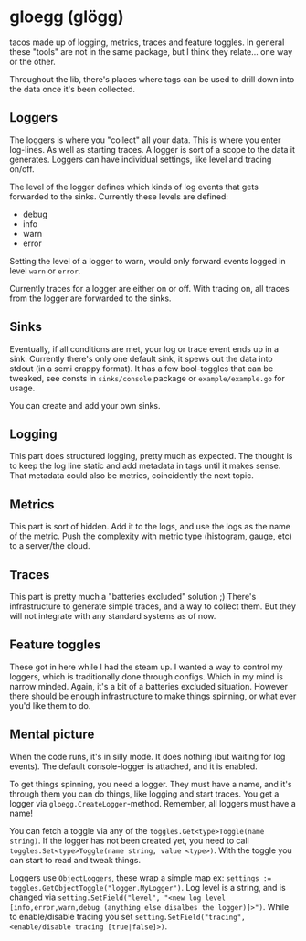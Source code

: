 # gloegg (glögg)
tacos made up of logging, metrics, traces and feature toggles. In general these "tools" are not in the same package, but I think they relate... one way or the other.

Throughout the lib, there's places where tags can be used to drill down into the data once it's been collected.

## Loggers
The loggers is where you "collect" all your data. This is where you enter log-lines. As well as starting traces. A logger is sort of a scope to the data it generates. Loggers can have individual settings, like level and tracing on/off.

The level of the logger defines which kinds of log events that gets forwarded to the sinks. Currently these levels are defined:

* debug
* info
* warn
* error

Setting the level of a logger to warn, would only forward events logged in level `warn` or `error`.

Currently traces for a logger are either on or off. With tracing on, all traces from the logger are forwarded to the sinks.

## Sinks
Eventually, if all conditions are met, your log or trace event ends up in a sink. Currently there's only one default sink, it spews out the data into stdout (in a semi crappy format). It has a few bool-toggles that can be tweaked, see consts in `sinks/console` package or `example/example.go` for usage.

You can create and add your own sinks.

## Logging
This part does structured logging, pretty much as expected. The thought is to keep the log line static and add metadata in tags until it makes sense. That metadata could also be metrics, coincidently the next topic.

## Metrics
This part is sort of hidden. Add it to the logs, and use the logs as the name of the metric. Push the complexity with metric type (histogram, gauge, etc) to a server/the cloud.

## Traces
This part is pretty much a "batteries excluded" solution ;) There's infrastructure to generate simple traces, and a way to collect them. But they will not integrate with any standard systems as of now.

## Feature toggles
These got in here while I had the steam up. I wanted a way to control my loggers, which is traditionally done through configs. Which in my mind is narrow minded. Again, it's a bit of a batteries excluded situation. However there should be enough infrastructure to make things spinning, or what ever you'd like them to do.

## Mental picture

When the code runs, it's in silly mode. It does nothing (but waiting for log events). The default console-logger is attached, and it is enabled.

To get things spinning, you need a logger. They must have a name, and it's through them you can do things, like logging and start traces. You get a logger via `gloegg.CreateLogger`-method. Remember, all loggers must have a name!

You can fetch a toggle via any of the `toggles.Get<type>Toggle(name string)`. If the logger has not been created yet, you need to call `toggles.Set<type>Toggle(name string, value <type>)`. With the toggle you can start to read and tweak things.

Loggers use `ObjectLoggers`, these wrap a simple map ex: `settings := toggles.GetObjectToggle("logger.MyLogger")`. Log level is a string, and is changed via `setting.SetField("level", "<new log level [info,error,warn,debug (anything else disalbes the logger)]>")`. While to enable/disable tracing you set `setting.SetField("tracing", <enable/disable tracing [true|false]>)`.
